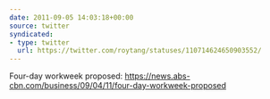 ```yaml
---
date: 2011-09-05 14:03:18+00:00
source: twitter
syndicated:
- type: twitter
  url: https://twitter.com/roytang/statuses/110714624650903552/
---
```


Four-day workweek proposed: https://news.abs-cbn.com/business/09/04/11/four-day-workweek-proposed